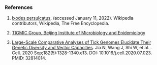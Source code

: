 ### References

1. [Ixodes persulcatus](https://en.wikipedia.org/w/index.php?title=Ixodes_persulcatus&oldid=1017111936), (accessed January 11, 2022). Wikipedia contributors, Wikipedia, The Free Encyclopedia.

2. [TIGMIC Group, Beijing Institute of Microbiology and Epidemiology](https://bigd.big.ac.cn/gwh/Assembly/8896/show)

3. [Large-Scale Comparative Analyses of Tick Genomes Elucidate Their Genetic Diversity and Vector Capacities](https://europepmc.org/article/MED/32814014). Jia N, Wang J, Shi W, et al. . Cell. 2020 Sep;182(5):1328-1340.e13. DOI: 10.1016/j.cell.2020.07.023. PMID: 32814014.
